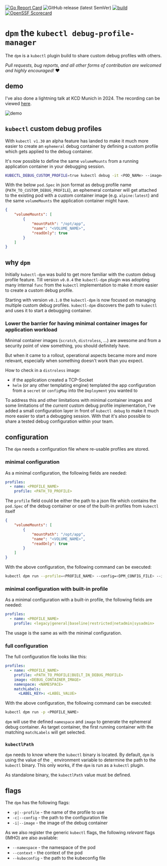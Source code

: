 <!-- SPDX-License-Identifier: MIT -->

[![Go Report Card](https://goreportcard.com/badge/github.com/bavarianbidi/kubectl-dpm)](https://goreportcard.com/report/github.com/bavarianbidi/kubectl-dpm)
![GitHub release (latest SemVer)](https://img.shields.io/github/v/release/bavarianbidi/kubectl-dpm?sort=semver)
[![build](https://github.com/bavarianbidi/kubectl-dpm/actions/workflows/build.yaml/badge.svg)](https://github.com/bavarianbidi/kubectl-dpm/actions/workflows/build.yaml)
[![OpenSSF Scorecard](https://api.scorecard.dev/projects/github.com/bavarianbidi/kubectl-dpm/badge)](https://scorecard.dev/viewer/?uri=github.com/bavarianbidi/kubectl-dpm)

# `dpm` the `kubectl debug-profile-manager`

The `dpm` is a `kubectl` plugin build to share custom debug profiles with others.

*Pull requests, bug reports, and all other forms of contribution are welcomed and highly encouraged!* :heart:

## demo

I've also done a lightning talk at KCD Munich in 2024. The recording can be viewed [here](https://youtu.be/ykHlvBW564I?si=j7_rQh3vRAVq8O28).

![demo](./kubectl-dpm.gif)

## `kubectl` custom debug profiles

With `kubectl v1.30` an alpha feature has landed to make it much more easier to create an `ephemeral` debug container by defining a custom profile which gets applied to the debug container.

It's now possible to define the same `volumeMounts` from a running application container in your debugging session.

```bash
KUBECTL_DEBUG_CUSTOM_PROFILE=true kubectl debug -it <POD_NAMe> --image=<DEBUG_CONTAINER_IMAGE> --target=<TARGET_CONTAINER> --custom="<PATH_TO_CUSTOM_DEBUG_PROFILE>"
```

With the below `pod.Spec` in json format as debug profile name (`PATH_TO_CUSTOM_DEBUG_PROFILE`), an ephemeral container will get attached to the existing pod with a custom container image (e.g. `alpine:latest`) and the same `volumeMounts` the application container might have.

```json
{
    "volumeMounts": [
        {
            "mountPath": "/opt/app",
            "name": "<VOLUME_NAME>",
            "readOnly": true
        }
    ]
}
```

## why `dpm`

Initially `kubectl-dpm` was build to get more familiar with the custom debug profile feature. Till version `v0.0.4` the `kubectl-dpm` plugin was adopting many
internal `func` from the `kubectl` implementation to make it more easier to create a custom debug profile.

Starting with version `v0.1.0` the `kubectl-dpm` is now focused on managing multiple custom debug profiles. `kubectl-dpm` discovers the path to `kubectl` and uses it to start a debugging container.

### Lower the barrier for having minimal container images for application workload

Minimal container images (`scratch`, `distroless`, ...) are awesome and from a security point of view something, you should definitely have.

But when it came to a rollout, operational aspects became more and more relevant, especially when something doesn't work than you expect.

How to check in a `distroless` image:
* if the application created a TCP-Socket
* `helm` (or any other templating engine) templated the app configuration from a `secret` or `configMap` into the `Deployment` you wanted to

To address this and other limitations with minimal container images and some limitations of the _current_ custom debug profile implementation, I've added a small configuration layer in front of `kubectl debug` to make it much more easier to start a debugging session. With that it's also possible to share a tested debug configuration within your team.

## configuration

The `dpm` needs a configuration file where re-usable profiles are stored.

### minimal configuration

As a minimal configuration, the following fields are needed:

```yaml
profiles:
  - name: <PROFILE_NAME>
    profile: <PATH_TO_PROFILE>
```

The `profile` field could be either the path to a json file which contains the `pod.Spec` of the debug container or one of the built-in profiles from `kubectl` itself

```json
{
    "volumeMounts": [
        {
            "mountPath": "/opt/app",
            "name": "<VOLUME_NAME>",
            "readOnly": true
        }
    ]
}
```

With the above configuration, the following command can be executed:

```bash
kubectl dpm run --profile=<PROFILE_NAME> --config=<DPM_CONFIG_FILE> --image=alpine/k8s:1.29.0 --namespace=<NAMESPACE> <POD_NAME>
```

### minimal configuration with built-in profile

As a minimal configuration with a built-in profile, the following fields are needed:

```yaml
profiles:
  - name: <PROFILE_NAME>
    profile: <legacy|general|baseline|restricted|netadmin|sysadmin>
```

The usage is the same as with the minimal configuration.

### full configuration

The full configuration file looks like this:

```yaml
profiles:
  - name: <PROFILE_NAME>
    profile: <PATH_TO_PROFILE|BUILT_IN_DEBUG_PROFILE>
    image: <DEBUG_CONTAINER_IMAGE>
    namespace: <NAMESPACE>
    matchLabels:
      <LABEL_KEY>: <LABEL_VALUE>
```

With the above configuration, the following command can be executed:

```bash
kubectl dpm run -p <PROFILE_NAME>
```

`dpm` will use the defined `namespace` and `image` to generate the ephemeral debug container.
As target container, the first running container with the matching `matchLabels` will get selected.


### `kubectlPath`

`dpm` needs to know where the `kubectl` binary is located. By default,
`dpm` is using the value of the `_` environment variable to determine the path to the `kubectl` binary.
This only works, if the `dpm` is run as a `kubectl` plugin.

As standalone binary, the `kubectlPath` value must be defined.

## flags

The `dpm` has the following flags:

* `-p|--profile` - the name of the profile to use
* `-c|--config` - the path to the configuration file
* `-i|--image` - the image of the debug container

As we also register the generic `kubectl` flags, the following _relevant_  flags (IMHO) are also available:

* `--namespace` - the namespace of the pod
* `--context` - the context of the pod
* `--kubeconfig` - the path to the kubeconfig file
